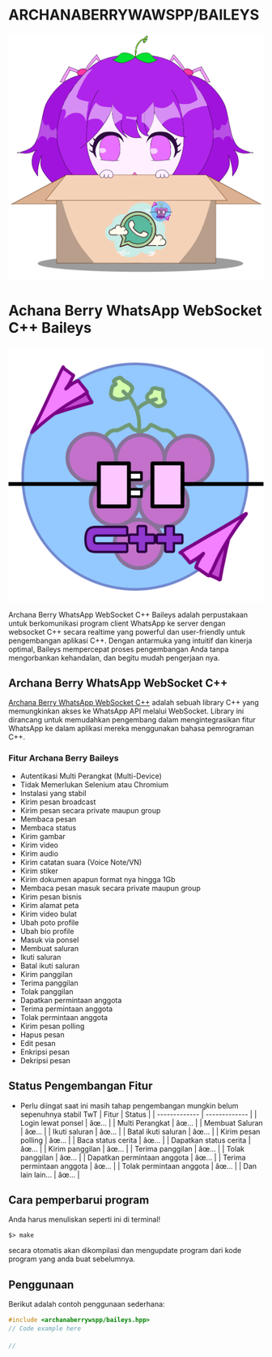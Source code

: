 # ARCHANABERRYWAWSPP/BAILEYS
![Archana Berry WhatsApp Websocket C++ Baileys](archanaberry/archanaberry-icon.png)
# Achana Berry WhatsApp WebSocket C++ Baileys

![Archana Berry](archanaberry/abwawspp.png)

Archana Berry WhatsApp WebSocket C++ Baileys adalah perpustakaan untuk berkomunikasi program client WhatsApp ke server dengan websocket C++ secara realtime yang powerful dan user-friendly untuk pengembangan aplikasi C++. Dengan antarmuka yang intuitif dan kinerja optimal, Baileys mempercepat proses pengembangan Anda tanpa mengorbankan kehandalan, dan begitu mudah pengerjaan nya.

## Archana Berry WhatsApp WebSocket C++

[Archana Berry WhatsApp WebSocket C++](link_library) adalah sebuah library C++ yang memungkinkan akses ke WhatsApp API melalui WebSocket. Library ini dirancang untuk memudahkan pengembang dalam mengintegrasikan fitur WhatsApp ke dalam aplikasi mereka menggunakan bahasa pemrograman C++.

### Fitur Archana Berry Baileys 

- Autentikasi Multi Perangkat (Multi-Device)
- Tidak Memerlukan Selenium atau Chromium
- Instalasi yang stabil
- Kirim pesan broadcast
- Kirim pesan secara private maupun group
- Membaca pesan
- Membaca status
- Kirim gambar
- Kirim video
- Kirim audio
- Kirim catatan suara (Voice Note/VN)
- Kirim stiker
- Kirim dokumen apapun format nya hingga 1Gb
- Membaca pesan masuk secara private maupun group
- Kirim pesan bisnis
- Kirim alamat peta
- Kirim video bulat
- Ubah poto profile
- Ubah bio profile
- Masuk via ponsel
- Membuat saluran
- Ikuti saluran
- Batal ikuti saluran
- Kirim panggilan
- Terima panggilan
- Tolak panggilan
- Dapatkan permintaan anggota
- Terima permintaan anggota
- Tolak permintaan anggota
- Kirim pesan polling
- Hapus pesan
- Edit pesan
- Enkripsi pesan
- Dekripsi pesan

## Status Pengembangan Fitur
- Perlu diingat saat ini masih tahap pengembangan mungkin belum sepenuhnya stabil TwT
| Fitur  | Status |
| ------------- | ------------- |
| Login lewat ponsel | âœ… |
| Multi Perangkat | âœ… |
| Membuat Saluran | âœ… |
| Ikuti saluran | âœ… |
| Batal ikuti saluran | âœ… |
| Kirim pesan polling | âœ… |
| Baca status cerita | âœ… |
| Dapatkan status cerita | âœ… |
| Kirim panggilan | âœ… |
| Terima panggilan | âœ… |
| Tolak panggilan | âœ… |
| Dapatkan permintaan anggota | âœ… |
| Terima permintaan anggota | âœ… |
| Tolak permintaan anggota | âœ… |
| Dan lain lain... | âœ… |

## Cara pemperbarui program
Anda harus menuliskan seperti ini di terminal!
```
$> make
```

secara otomatis akan dikompilasi dan mengupdate program dari kode program yang anda buat sebelumnya.

## Penggunaan

Berikut adalah contoh penggunaan sederhana:

```cpp
#include <archanaberrywspp/baileys.hpp>
// Code example here

//
